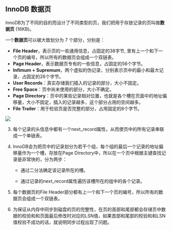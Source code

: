 
## InnoDB 数据页

InnoDB为了不同的目的而设计了不同类型的页，我们把用于存放记录的页叫做**数据页** (16KB)。

一个**数据页**可以被大致划分为 7 个部分，分别是：

- **File Header**，表示页的一些通用信息，占固定的38字节, 里有上一个和下一个页的编号，所以所有的数据页会组成一个双链表。
- **Page Header**，表示数据页专有的一些信息，占固定的56个字节。
- **Infimum + Supremum**，两个虚拟的伪记录，分别表示页中的最小和最大记录，占固定的26个字节。
- **User Records**：真实存储我们插入的记录的部分，大小不固定。
- **Free Space**：页中尚未使用的部分，大小不确定。
- **Page Directory**：页中的某些记录相对位置，也就是各个槽在页面中的地址偏移量，大小不固定，插入的记录越多，这个部分占用的空间越多。
- **File Trailer**：用于检验页是否完整的部分，占用固定的8个字节。

![](https://relph1119.github.io/mysql-learning-notes/images/05-01.png)



3. 每个记录的头信息中都有一个next_record属性，从而使页中的所有记录串联成一个单链表。

4. InnoDB会为把页中的记录划分为若干个组，每个组的最后一个记录的地址偏移量作为一个槽，存放在Page Directory中，所以在一个页中根据主键查找记录是非常快的，分为两步：

    - 通过二分法确定该记录所在的槽。

    - 通过记录的next_record属性遍历该槽所在的组中的各个记录。

5. 每个数据页的File Header部分都有上一个和下一个页的编号，所以所有的数据页会组成一个双链表。

6. 为保证从内存中同步到磁盘的页的完整性，在页的首部和尾部都会存储页中数据的校验和和页面最后修改时对应的LSN值，如果首部和尾部的校验和和LSN值校验不成功的话，就说明同步过程出现了问题。